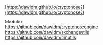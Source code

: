 [https://dawidm.github.io/cryptonose2](https://dawidm.github.io/cryptonose2)

Modules:  
https://github.com/dawidm/cryptonoseengine  
https://github.com/dawidm/exchangeutils  
https://github.com/dawidm/dmutils  


